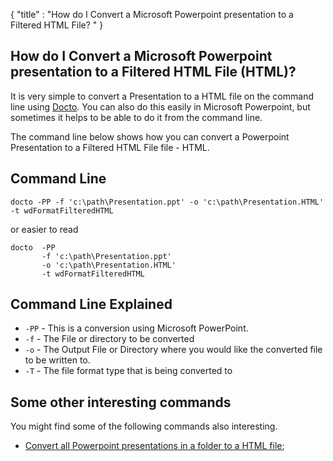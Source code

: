 {
    "title" : "How do I Convert a Microsoft Powerpoint presentation to a Filtered HTML File? " 
}

How do I Convert a Microsoft Powerpoint presentation to a Filtered HTML File (HTML)?         
-

It is very simple to convert a Presentation to a HTML file  on the command line using [Docto](https://github.com/tobya/docto). You can also do this easily in Microsoft Powerpoint, but sometimes it helps to be able to do it from the command line.  

The command line below shows how you can convert a Powerpoint Presentation to a Filtered HTML File file - HTML.

Command Line 
-

 ````
 docto -PP -f 'c:\path\Presentation.ppt' -o 'c:\path\Presentation.HTML' -t wdFormatFilteredHTML
 ````
 or easier to read
 ````
 docto  -PP  
        -f 'c:\path\Presentation.ppt' 
        -o 'c:\path\Presentation.HTML' 
        -t wdFormatFilteredHTML
 ````

Command Line Explained 
-

 - `-PP` -  This is a conversion using Microsoft PowerPoint.  
 - `-f` -  The File or directory to be converted 
 - `-o` -  The Output File or Directory where you would like the converted file to be written to.
 - `-T` -  The file format type that is being converted to




Some other interesting commands
-

You might find some of the following commands also interesting.

- [Convert all Powerpoint presentations in a folder to a HTML file](ConvertDirPPTToFileHTML.md);
    

